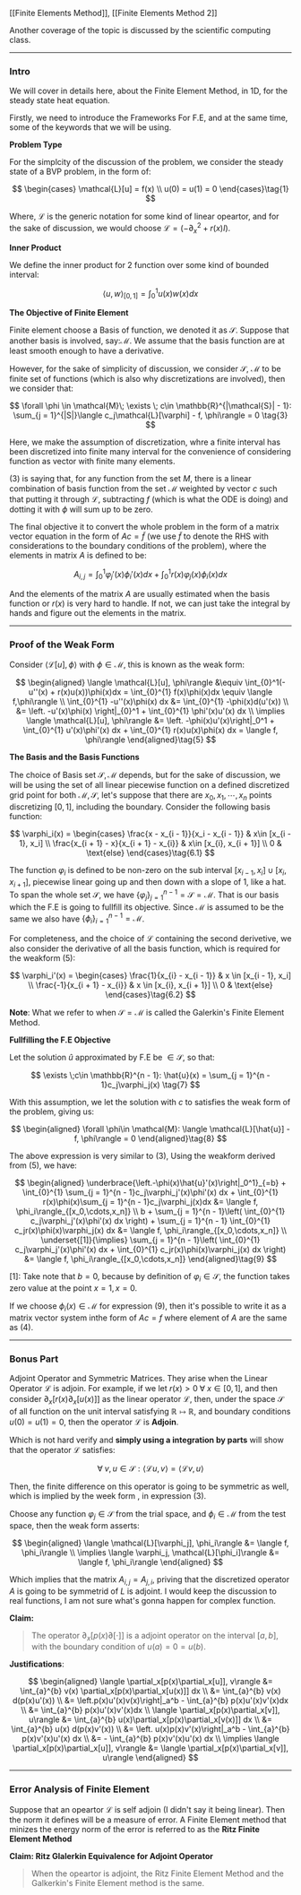 [[Finite Elements Method]], [[Finite Elements Method 2]] 

Another coverage of the topic is discussed by the scientific computing class. 

---
### **Intro**

We will cover in details here, about the Finite Element Method, in 1D, for the steady state heat equation. 

Firstly, we need to introduce the Frameworks For F.E, and at the same time, some of the keywords that we will be using. 

**Problem Type**

For the simplcity of the discussion of the problem, we consider the steady state of a BVP problem, in the form of: 

$$
\begin{cases}
    \mathcal{L}[u] = f(x)
    \\
    u(0) = u(1) = 0
\end{cases}\tag{1}
$$

Where, $\mathcal{L}$ is the generic notation for some kind of linear opeartor, and for the sake of discussion, we would choose $\mathcal{L} = (-\partial_x^2 + r(x)I)$. 

**Inner Product**

We define the inner product for 2 function over some kind of bounded interval: 

$$
\langle u, w\rangle_{[0, 1]} = \int_{0}^{1} u(x)w(x)dx \tag{2}
$$

**The Objective of Finite Element**

Finite element choose a Basis of function, we denoted it as $\mathcal{S}$. Suppose that another basis is involved, say:$\mathcal{M}$. We assume that the basis function are at least smooth enough to have a derivative. 

However, for the sake of simplicity of discussion, we consider $\mathcal{S}$, $\mathcal{M}$ to be finite set of functions (which is also why discretizations are involved), then we consider that: 

$$
\forall \phi \in \mathcal{M}\; \exists \; c\in \mathbb{R}^{|\mathcal{S}| - 1}: 
\sum_{j = 1}^{|S|}\langle c_j\mathcal{L}[\varphi] - f, \phi\rangle = 0 \tag{3}
$$

Here, we make the assumption of discretization, whre a finite interval has been discretized into finite many interval for the convenience of considering function as vector with finite many elements. 

(3) is saying that, for any function from the set $M$, there is a linear combination of basis function from the set $\mathcal{M}$ weighted by vector $c$ such that putting it through $\mathcal{L}$, subtracting $f$ (which is what the ODE is doing) and dotting it with $\phi$ will sum up to be zero. 

The final objective it to convert the whole problem in the form of a matrix vector equation in the form of $Ac = \tilde{f}$ (we use $\tilde{f}$ to denote the RHS with considerations to the boundary conditions of the problem), where the elements in matrix $A$ is defined to be: 

$$
A_{i, j} = \int_{0}^{1} \varphi_j'(x) \phi_i'(x)dx + \int_{0}^{1} r(x)\varphi_j(x)\phi_i(x)dx \tag{4}
$$

And the elements of the matrix $A$ are usually estimated when the basis function or $r(x)$ is very hard to handle. If not, we can just take the integral by hands and figure out the elements in the matrix. 

---
### **Proof of the Weak Form**

Consider $\langle \mathcal{L}[u], \phi\rangle$ with $\phi \in \mathcal{M}$, this is known as the weak form: 

$$
\begin{aligned}
    \langle \mathcal{L}[u], \phi\rangle 
    &\equiv 
    \int_{0}^1(-u''(x) + r(x)u(x))\phi(x)dx 
    = 
    \int_{0}^{1} f(x)\phi(x)dx \equiv \langle f,\phi\rangle
    \\
    \int_{0}^{1} 
        -u''(x)\phi(x)
    dx &= 
    \int_{0}^{1} -\phi(x)d(u'(x))
    \\
    &= 
    \left. -u'(x)\phi(x) \right|_{0}^1 + \int_{0}^{1} 
        \phi'(x)u'(x)
    dx
    \\
    \implies
    \langle \mathcal{L}[u], \phi\rangle 
    &= 
    \left. -\phi(x)u'(x)\right|_0^1 + 
    \int_{0}^{1} 
        u'(x)\phi'(x)
    dx + \int_{0}^{1} r(x)u(x)\phi(x) dx 
    = \langle f, \phi\rangle
\end{aligned}\tag{5}
$$

**The Basis and the Basis Functions**

The choice of Basis set $\mathcal{S}, \mathcal{M}$ depends, but for the sake of discussion, we will be using the set of all linear piecewise function on a defined discretized grid point for both $\mathcal{M}, \mathcal{S}$, let's suppose that there are $x_0, x_1, \cdots, x_n$ points discretizing $[0, 1]$, including the boundary. Consider the following basis function: 

$$
\varphi_i(x) = 
\begin{cases}
    \frac{x - x_{i - 1}}{x_i - x_{i - 1}} & x\in [x_{i - 1}, x_i]
    \\
    \frac{x_{i + 1} - x}{x_{i + 1} - x_{i}} & x\in [x_{i}, x_{i + 1}]
    \\
    0 & \text{else}
\end{cases}\tag{6.1}
$$

The function $\varphi_i$ is defined to be non-zero on the sub interval $[x_{i - 1}, x_i]\cup [x_i, x_{i + 1}]$, piecewise linear going up and then down with a slope of 1, like a hat. To span the whole set $\mathcal{S}$, we have $\{\varphi_j\}_{j = 1}^{n - 1} = \mathcal{S} = \mathcal{M}$. That is our basis which the F.E is going to fullfill its objective. Since $\mathcal{M}$ is assumed to be the same we also have $\{\phi_i\}_{i = 1}^{n - 1} = \mathcal{M}$. 

For completeness, and the choice of $\mathcal{L}$ containing the second derivetive, we also consider the derivative of all the basis function, which is required for the weakform (5): 

$$
\varphi_i'(x) = \begin{cases}
    \frac{1}{x_{i} - x_{i - 1}} & x \in [x_{i - 1}, x_i]
    \\
    \frac{-1}{x_{i + 1} - x_{i}} & x \in [x_{i}, x_{i + 1}]
    \\
    0 & \text{else}
\end{cases}\tag{6.2}
$$

**Note**: What we refer to when $\mathcal{S} = \mathcal{M}$ is called the Galerkin's Finite Element Method. 

**Fullfilling the F.E Objective**

Let the solution $\hat{u}$ approximated by F.E be $\in \mathcal{S}$, so that: 

$$
\exists \;c\in \mathbb{R}^{n - 1}: \hat{u}(x) = \sum_{j = 1}^{n - 1}c_j\varphi_j(x)
\tag{7}
$$

With this assumption, we let the solution with $c$ to satisfies the weak form of the problem, giving us: 

$$
\begin{aligned}
    \forall \phi\in \mathcal{M}: 
    \langle \mathcal{L}[\hat{u}] - f, \phi\rangle  
    = 
    0
\end{aligned}\tag{8}
$$

The above expression is very similar to (3), Using the weakform derived from (5), we have: 

$$
\begin{aligned}
    \underbrace{\left.-\phi(x)\hat{u}'(x)\right|_0^1}_{=b}
    + 
    \int_{0}^{1} 
        \sum_{j = 1}^{n - 1}c_j\varphi_j'(x)\phi'(x)
    dx + 
    \int_{0}^{1} r(x)\phi(x)\sum_{j = 1}^{n - 1}c_j\varphi_j(x)dx 
    &= 
    \langle f, \phi_i\rangle_{[x_0,\cdots,x_n]}
    \\
    b + 
    \sum_{j = 1}^{n - 1}\left(
        \int_{0}^{1} 
            c_j\varphi_j'(x)\phi'(x)
        dx    
    \right)
    + 
    \sum_{j = 1}^{n - 1}
    \int_{0}^{1} 
        c_jr(x)\phi(x)\varphi_j(x)
    dx &= 
    \langle f, \phi_i\rangle_{[x_0,\cdots,x_n]}
    \\
    \underset{[1]}{\implies}
    \sum_{j = 1}^{n - 1}\left(
         \int_{0}^{1} 
            c_j\varphi_j'(x)\phi'(x)
        dx 
        +    
        \int_{0}^{1} 
        c_jr(x)\phi(x)\varphi_j(x)
        dx
    \right) &= 
    \langle f, \phi_i\rangle_{[x_0,\cdots,x_n]}
\end{aligned}\tag{9}
$$

\[1\]: Take note that $b=0$, because by definition of $\varphi_i\in \mathcal{S}$, the function takes zero value at the point $x = 1, x = 0$. 

If we choose $\phi_i(x)\in \mathcal{M}$ for expression (9), then it's possible to write it as a matrix vector system inthe form of $Ac = f$ where element of $A$ are the same as (4). 

---
### **Bonus Part**

Adjoint Operator and Symmetric Matrices. They arise when the Linear Operator $\mathcal{L}$ is adjoin. For example, if we let $r(x) > 0 \;\forall \; x\in[0, 1]$, and then consider $\partial_x[r(x)\partial_x[u(x)]]$ as the linear operator $\mathcal{L}$, then, under the space $\mathcal{S}$ of all function on the unit interval satisfying $\mathbb{R}\mapsto\mathbb{R}$, and boundary conditions $u(0) = u(1) = 0$, then the operator $\mathcal{L}$ is **Adjoin**. 

Which is not hard verify and **simply using a integration by parts** will show that the operator $\mathcal{L}$ satisfies: 

$$
\forall\; v, u\in \mathcal{S}: \langle \mathcal{L}u, v\rangle = \langle \mathcal{L}v, u\rangle
$$

Then, the finite difference on this operator is going to be symmetric as well, which is implied by the week form , in expression (3). 

Choose any function $\varphi_j \in \mathcal{S}$ from the trial space, and $\phi_i\in\mathcal{M}$ from the test space, then the weak form asserts: 

$$
\begin{aligned}
    \langle \mathcal{L}[\varphi_j], \phi_i\rangle &= \langle f, \phi_i\rangle
    \\
    \implies 
    \langle \varphi_j, \mathcal{L}[\phi_i]\rangle &= 
    \langle f, \phi_i\rangle
\end{aligned}
$$

Which implies that the matrix $A_{i, j} = A_{j, i}$, priving that the discretized operator $A$ is going to be symmetrid of $L$ is adjoint. I would keep the discussion to real functions, I am not sure what's gonna happen for complex function. 


**Claim:** 

> The operator $\partial_x[p(x)\partial[\cdot]]$ is a adjoint operator on the interval $[a, b]$, with the boundary condition of $u(a) = 0 = u(b)$. 

**Justifications**: 

$$
\begin{aligned}
    \langle \partial_x[p(x)\partial_x[u]], v\rangle &= 
    \int_{a}^{b} 
        v(x) \partial_x[p(x)\partial_x[u(x)]]
    dx
    \\
    &= \int_{a}^{b} 
        v(x)
    d(p(x)u'(x))
    \\
    &= 
    \left.p(x)u'(x)v(x)\right|_a^b
    - \int_{a}^{b} p(x)u'(x)v'(x)dx
    \\
    &= 
    \int_{a}^{b} p(x)u'(x)v'(x)dx
    \\
    \langle \partial_x[p(x)\partial_x[v]], u\rangle
    &= 
    \int_{a}^{b} 
        u(x)\partial_x[p(x)\partial_x[v(x)]]
    dx
    \\
    &= \int_{a}^{b} 
        u(x)
    d(p(x)v'(x))
    \\
    &= \left. u(x)p(x)v'(x)\right|_a^b
    - \int_{a}^{b} 
        p(x)v'(x)u'(x)
    dx
    \\
    &= 
    - \int_{a}^{b} 
        p(x)v'(x)u'(x)
    dx
    \\
    \implies 
    \langle \partial_x[p(x)\partial_x[u]], v\rangle &= 
    \langle \partial_x[p(x)\partial_x[v]], u\rangle
\end{aligned}
$$


---
### **Error Analysis of Finite Element**

Suppose that an opeartor $\mathcal{L}$ is self adjoin (I didn't say it being linear). Then the norm it defines will be a measure of error. A Finite Element method that minizes the energy norm of the error is referred to as the **Ritz Finite Element Method**

**Claim: Ritz Glalerkin Equivalence for Adjoint Operator**

> When the opeartor is adjoint, the Ritz Finite Element Method and the Galkerkin's Finite Element method is the same. 


